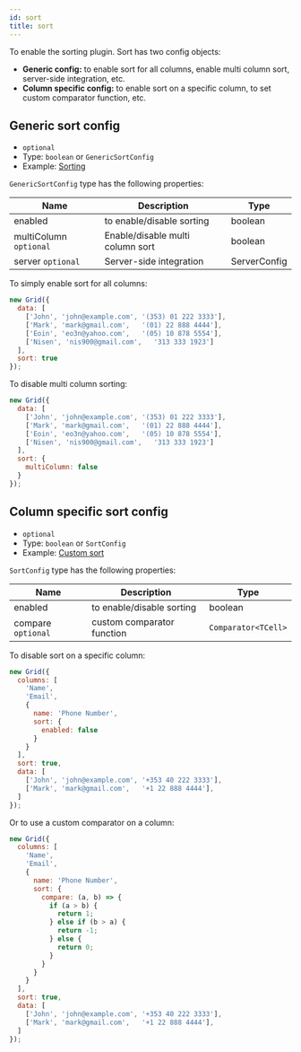 ```yaml
---
id: sort
title: sort 
---
```


To enable the sorting plugin. Sort has two config objects:

 - **Generic config:** to enable sort for all columns, enable multi column sort, server-side integration, etc.
 - **Column specific config:** to enable sort on a specific column, to set custom comparator function, etc.

## Generic sort config

 - `optional`
 - Type: `boolean` or `GenericSortConfig`
 - Example: [Sorting](./examples/sorting.md)

`GenericSortConfig` type has the following properties:

<div className="full-width">

| Name                    | Description                         |  Type         |
|-------------------------|-------------------------------------|---------------|
| enabled                 | to enable/disable sorting           | boolean       |
| multiColumn `optional`  | Enable/disable multi column sort    | boolean       |
| server `optional`       | Server-side integration             | ServerConfig  |

</div>

To simply enable sort for all columns:

```js
new Grid({
  data: [
    ['John', 'john@example.com', '(353) 01 222 3333'],
    ['Mark', 'mark@gmail.com',   '(01) 22 888 4444'],
    ['Eoin', 'eo3n@yahoo.com',   '(05) 10 878 5554'],
    ['Nisen', 'nis900@gmail.com',   '313 333 1923']
  ],
  sort: true
});
```

To disable multi column sorting:

```js
new Grid({
  data: [
    ['John', 'john@example.com', '(353) 01 222 3333'],
    ['Mark', 'mark@gmail.com',   '(01) 22 888 4444'],
    ['Eoin', 'eo3n@yahoo.com',   '(05) 10 878 5554'],
    ['Nisen', 'nis900@gmail.com',   '313 333 1923']
  ],
  sort: {
    multiColumn: false
  }
});
```


## Column specific sort config

 - `optional`
 - Type: `boolean` or `SortConfig`
 - Example: [Custom sort](./examples/custom-sort.md)

`SortConfig` type has the following properties:

<div className="full-width">

| Name                    | Description                         |  Type              |
|-------------------------|-------------------------------------|--------------------|
| enabled                 | to enable/disable sorting           | boolean            |
| compare `optional`      | custom comparator function          | `Comparator<TCell>`|

</div>

To disable sort on a specific column:

```js
new Grid({
  columns: [
    'Name',
    'Email',
    { 
      name: 'Phone Number',
      sort: {
        enabled: false
      }
    }
  ],
  sort: true,
  data: [
    ['John', 'john@example.com', '+353 40 222 3333'],
    ['Mark', 'mark@gmail.com',   '+1 22 888 4444'],
  ]
});
```

Or to use a custom comparator on a column:

```js
new Grid({
  columns: [
    'Name',
    'Email',
    { 
      name: 'Phone Number',
      sort: {
        compare: (a, b) => {
          if (a > b) {
            return 1;
          } else if (b > a) {
            return -1;
          } else {
            return 0;
          }
        }
      }
    }
  ],
  sort: true,
  data: [
    ['John', 'john@example.com', '+353 40 222 3333'],
    ['Mark', 'mark@gmail.com',   '+1 22 888 4444'],
  ]
});
```
